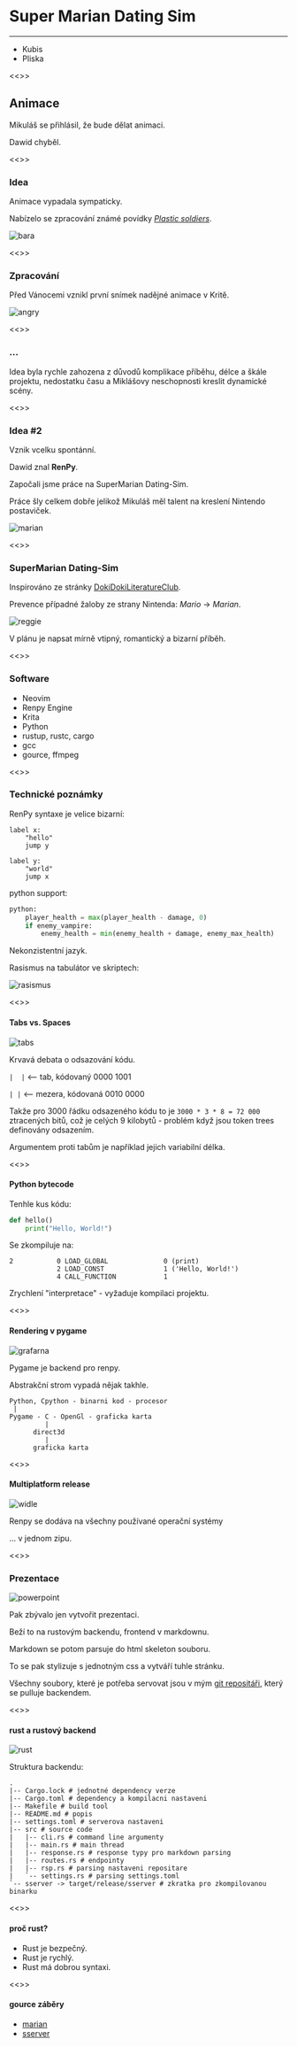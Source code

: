 # Super Marian Dating Sim
---------------------------------
+ Kubis
+ Pliska

<<>>
## Animace

Mikuláš se přihlásil, že bude dělat animaci.

Dawid chyběl.

<<>>
### Idea

Animace vypadala sympaticky.

Nabízelo se zpracování známé povídky [*Plastic soldiers*](https://docs.google.com/document/d/1-aIxD_GheagFxuDhVp_X0G1NvYPB8MfaCgDtlZa69qw).

![bara](bullets.jpg)

<<>>
### Zpracování

Před Vánocemi vznikl první snímek nadějné animace v Kritě.

![angry](angry.jpg)

<<>>
### ...

Idea byla rychle zahozena z důvodů komplikace příběhu, délce a škále projektu, nedostatku času a Miklášovy neschopnosti kreslit dynamické scény.

<<>>
### Idea #2

Vznik vcelku spontánní.

Dawid znal **RenPy**.

Započali jsme práce na SuperMarian Dating-Sim.

Práce šly celkem dobře jelikož Mikuláš měl talent na kreslení Nintendo postaviček.

![marian](marian.png)

<<>>
### SuperMarian Dating-Sim

Inspirováno ze stránky [DokiDokiLiteratureClub](https://ddlc.moe).

Prevence případné žaloby ze strany Nintenda: *Mario* -> *Marian*.

![reggie](reggie.jpg)

V plánu je napsat mírně vtipný, romantický a bizarní příběh.

<<>>
### Software

+ Neovim
+ Renpy Engine
+ Krita
+ Python
+ rustup, rustc, cargo
+ gcc
+ gource, ffmpeg

<<>>
### Technické poznámky

RenPy syntaxe je velice bizarní:
```renpy
label x:
	"hello"
	jump y

label y:
	"world"
	jump x
```
python support:
```python
python:
    player_health = max(player_health - damage, 0)
    if enemy_vampire:
        enemy_health = min(enemy_health + damage, enemy_max_health)
```
Nekonzistentní jazyk.

Rasismus na tabulátor ve skriptech:

![rasismus](rasismus.png)

<<>>
#### Tabs vs. Spaces

![tabs](tabs.jpg)

Krvavá debata o odsazování kódu.

`|	|` <-- tab, kódovaný 0000 1001

`| |`   <-- mezera, kódovaná 0010 0000

Takže pro 3000 řádku odsazeného kódu to je
`3000 * 3 * 8 = 72 000` ztracených bitů, což je celých 9 kilobytů - problém když jsou token trees definovány odsazením.

Argumentem proti tabům je například jejich variabilní délka.

<<>>
#### Python bytecode

Tenhle kus kódu:
```python
def hello()
    print("Hello, World!")
```
Se zkompiluje na:
```
2           0 LOAD_GLOBAL              0 (print)
            2 LOAD_CONST               1 ('Hello, World!')
            4 CALL_FUNCTION            1
```
Zrychlení "interpretace" - vyžaduje kompilaci projektu.

<<>>
#### Rendering v pygame

![grafarna](grafarna.png)

Pygame je backend pro renpy.

Abstrakční strom vypadá nějak takhle.

```
Python, Cpython - binarni kod - procesor
 |
Pygame - C - OpenGl - graficka karta
		 |
	  direct3d
	  	 |
	  graficka karta

```

<<>>
#### Multiplatform release

![widle](widle.jpg)

Renpy se dodáva na všechny používané operační systémy

... v jednom zipu.

<<>>
### Prezentace

![powerpoint](powerpoint.jpg)

Pak zbývalo jen vytvořit prezentaci.

Beží to na rustovým backendu, frontend v markdownu.

Markdown se potom parsuje do html skeleton souboru.

To se pak stylizuje s jednotným css a vytváří tuhle stránku.

Všechny soubory, které je potřeba servovat jsou v mým [git repositáři](https://github.com/Dawidkubis/test),
 který se pulluje backendem.

<<>>
#### rust a rustový backend

![rust](rust.jpg)

Struktura backendu:
```
.
|-- Cargo.lock # jednotné dependency verze
|-- Cargo.toml # dependency a kompilacni nastaveni
|-- Makefile # build tool
|-- README.md # popis
|-- settings.toml # serverova nastaveni
|-- src # source code
|   |-- cli.rs # command line argumenty
|   |-- main.rs # main thread
|   |-- response.rs # response typy pro markdown parsing
|   |-- routes.rs # endpointy
|   |-- rsp.rs # parsing nastaveni repositare
|   `-- settings.rs # parsing settings.toml
`-- sserver -> target/release/sserver # zkratka pro zkompilovanou binarku
```

<<>>
#### proč rust?

+ Rust je bezpečný.
+ Rust je rychlý.
+ Rust má dobrou syntaxi.

<<>>
#### gource záběry
+ [marian](https://drive.google.com/file/d/1EyIXlh5UfTlCK6vTmyOWpZdnqGF8BiUw/view?usp=sharing)
+ [sserver](https://drive.google.com/file/d/1SbKFVbmZMZoil69LQxHNK9Q8CzvopxEd/view?usp=sharing)
